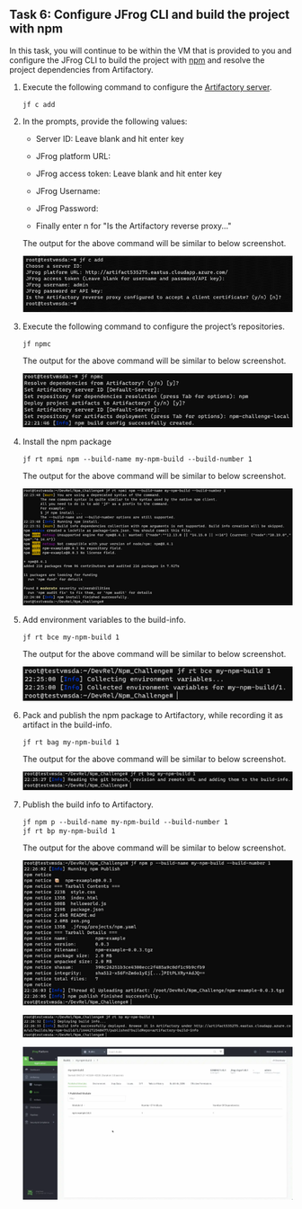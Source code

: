 ## Task 6: Configure JFrog CLI and build the project with npm

In this task, you will continue to be within the VM that is provided to you and configure the JFrog CLI to build the project with [npm](https://www.jfrog.com/confluence/display/CLI/CLI+for+JFrog+Artifactory#CLIforJFrogArtifactory-BuildingNpmPackagesUsingtheNpmClient) and resolve the project dependencies from Artifactory.


1. Execute the following command to configure the [Artifactory server](https://www.jfrog.com/confluence/display/CLI/CLI+for+JFrog+Artifactory#CLIforJFrogArtifactory-Configuration).
  
    ```
    jf c add
    ```

1. In the prompts, provide the following values:

   * Server ID: Leave blank and hit enter key

   * JFrog platform URL: <inject key="Fqdn" enableCopy="true" />

   * JFrog access token: Leave blank and hit enter key

   * JFrog Username: <inject key="JFrog Portal Username"></inject>

   * JFrog Password: <inject key="JFrog Portal Password"></inject>

   * Finally enter n for "Is the Artifactory reverse proxy..."

    The output for the above command will be similar to below screenshot.
    
    ![](image/task6step-jfcadd.png)

1. Execute the following command to configure the project’s repositories.
    
    ```
    jf npmc
    ```
    The output for the above command will be similar to below screenshot.
    
    ![](image/task6step-jfnpmc.png)

1. Install the npm package
  
    ```
    jf rt npmi npm --build-name my-npm-build --build-number 1
    ```
    The output for the above command will be similar to below screenshot.
    
    ![](image/task6step-jfnpmi.png)

1. Add environment variables to the build-info.
  
    ```
    jf rt bce my-npm-build 1
    ```
    The output for the above command will be similar to below screenshot.
    
    ![](image/task6step-jfrtbc.png)
  
1. Pack and publish the npm package to Artifactory, while recording it as artifact in the build-info.
  
    ```
    jf rt bag my-npm-build 1
    ```
    The output for the above command will be similar to below screenshot.
    
    ![](image/task6step-jfrtbag.png)

1. Publish the build info to Artifactory.
  
    ```
    jf npm p --build-name my-npm-build --build-number 1
    jf rt bp my-npm-build 1
    ```
    The output for the above command will be similar to below screenshot.
    
    ![](image/task6step-jfnpmp.png)
    
    ![](image/task6step-jfrtbp.png)
   
   ![](image/screenshot8.webp)
